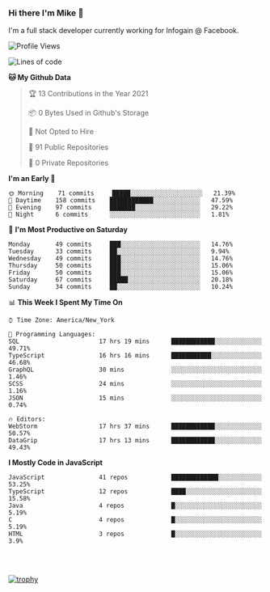 ### Hi there I'm Mike 👋
I'm a full stack developer currently working for Infogain @ Facebook.

<!--START_SECTION:waka-->
![Profile Views](http://img.shields.io/badge/Profile%20Views-0-blue)

![Lines of code](https://img.shields.io/badge/From%20Hello%20World%20I%27ve%20Written-1.2%20million%20lines%20of%20code-blue)

**🐱 My Github Data** 

> 🏆 13 Contributions in the Year 2021
 > 
> 📦 0 Bytes Used in Github's Storage 
 > 
> 🚫 Not Opted to Hire
 > 
> 📜 91 Public Repositories 
 > 
> 🔑 0 Private Repositories  
 > 
**I'm an Early 🐤** 

```text
🌞 Morning    71 commits     █████░░░░░░░░░░░░░░░░░░░░   21.39% 
🌆 Daytime    158 commits    ████████████░░░░░░░░░░░░░   47.59% 
🌃 Evening    97 commits     ███████░░░░░░░░░░░░░░░░░░   29.22% 
🌙 Night      6 commits      ░░░░░░░░░░░░░░░░░░░░░░░░░   1.81%

```
📅 **I'm Most Productive on Saturday** 

```text
Monday       49 commits     ███░░░░░░░░░░░░░░░░░░░░░░   14.76% 
Tuesday      33 commits     ██░░░░░░░░░░░░░░░░░░░░░░░   9.94% 
Wednesday    49 commits     ███░░░░░░░░░░░░░░░░░░░░░░   14.76% 
Thursday     50 commits     ███░░░░░░░░░░░░░░░░░░░░░░   15.06% 
Friday       50 commits     ███░░░░░░░░░░░░░░░░░░░░░░   15.06% 
Saturday     67 commits     █████░░░░░░░░░░░░░░░░░░░░   20.18% 
Sunday       34 commits     ██░░░░░░░░░░░░░░░░░░░░░░░   10.24%

```


📊 **This Week I Spent My Time On** 

```text
⌚︎ Time Zone: America/New_York

💬 Programming Languages: 
SQL                      17 hrs 19 mins      ████████████░░░░░░░░░░░░░   49.71% 
TypeScript               16 hrs 16 mins      ███████████░░░░░░░░░░░░░░   46.68% 
GraphQL                  30 mins             ░░░░░░░░░░░░░░░░░░░░░░░░░   1.46% 
SCSS                     24 mins             ░░░░░░░░░░░░░░░░░░░░░░░░░   1.16% 
JSON                     15 mins             ░░░░░░░░░░░░░░░░░░░░░░░░░   0.74%

🔥 Editors: 
WebStorm                 17 hrs 37 mins      ████████████░░░░░░░░░░░░░   50.57% 
DataGrip                 17 hrs 13 mins      ████████████░░░░░░░░░░░░░   49.43%

```

**I Mostly Code in JavaScript** 

```text
JavaScript               41 repos            █████████████░░░░░░░░░░░░   53.25% 
TypeScript               12 repos            ████░░░░░░░░░░░░░░░░░░░░░   15.58% 
Java                     4 repos             █░░░░░░░░░░░░░░░░░░░░░░░░   5.19% 
C                        4 repos             █░░░░░░░░░░░░░░░░░░░░░░░░   5.19% 
HTML                     3 repos             █░░░░░░░░░░░░░░░░░░░░░░░░   3.9%

```



<!--END_SECTION:waka-->

##### &nbsp;
[![trophy](https://github-profile-trophy.vercel.app/?username=uptonm&theme=dracula)](https://github.com/ryo-ma/github-profile-trophy)
